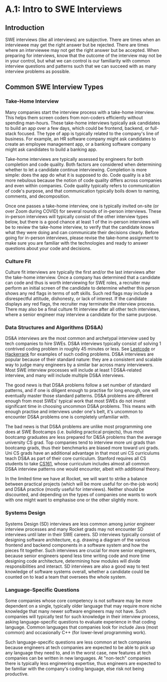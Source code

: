 # A.1: Intro to SWE Interviews

## Introduction

SWE interviews \(like all interviews\) are subjective. There are times when an interviewee may get the right answer but be rejected. There are times where an interviewee may not get the right answer but be accepted. When preparing for interviews, know that the outcome of the interview may not be in your control, but what we can control is our familiarity with common interview questions and patterns such that we can succeed with as many interview problems as possible.

## Common SWE Interview Types

### Take-Home Interview

Many companies start the interview process with a take-home interview. This helps them screen coders from non-coders efficiently without spending man-hours. These take-home interviews typically ask candidates to build an app over a few days, which could be frontend, backend, or full-stack focused. The type of app is typically related to the company's line of business. For example, an HR software company might ask candidates to create an employee management app, or a banking software company might ask candidates to build a banking app.

Take-home interviews are typically assessed by engineers for both completion and code quality. Both factors are considered when determining whether to let a candidate continue interviewing. Completion is more simple: does the app do what it is supposed to do. Code quality is a bit more nebulous because the notion of code quality differs across companies and even within companies. Code quality typically refers to communication of code's purpose, and that communication typically boils down to naming, comments, and decomposition.

Once one passes a take-home interview, one is typically invited on-site \(or over Zoom during COVID\) for several rounds of in-person interviews. These in-person interviews will typically consist of the other interview types below, but there is a good chance at least 1 of the in-person interviews will be to review the take-home interview, to verify that the candidate knows what they were doing and can communicate their decisions clearly. Before going for in-person interviews, please revise the take-home assignment to make sure you are familiar with the technologies and ready to answer questions about your code and decisions.

### Culture Fit

Culture fit interviews are typically the first and/or the last interviews after the take-home interview. Once a company has determined that a candidate can code and thus is worth interviewing for SWE roles, a recruiter may perform an initial screen of the candidate to determine whether this person shows any red flags in terms of soft skills. Such red flags may include a disrespectful attitude, dishonesty, or lack of interest. If the candidate displays any red flags, the recruiter may terminate the interview process. There may also be a final culture fit interview after all other tech interviews, where a senior engineer may interview a candidate for the same purpose.

### Data Structures and Algorithms \(DS&A\)

DS&A interviews are the most common and archetypal interview used by tech companies to hire SWEs. DS&A interviews typically consist of solving 1 contrived coding problem in roughly 45 minutes or less. See [Leetcode](https://leetcode.com/) or [Hackerrank](https://www.hackerrank.com/) for examples of such coding problems. DS&A interviews are popular because of their standard nature: they are a consistent and scalable way to judge many engineers by a similar bar across many interviewers. Most SWE interview processes will include at least 1 DS&A-related interview, and many will include multiple DS&A interviews.

The good news is that DS&A problems follow a set number of standard patterns, and if one is diligent enough to practise for long enough, one will eventually master those standard patterns. DS&A problems are different enough from most SWEs' typical work that most SWEs do not invest significant time in choosing uncommon DS&A problems. This means with enough practise and interviews under one's belt, it's uncommon to encounter DS&A problems one is completely unfamiliar with.

The bad news is that DS&A problems are unlike most programming one does at SWE Bootcamps \(i.e. building practical projects\), thus most bootcamp graduates are less prepared for D&SA problems than the average university CS grad. Top companies tend to interview more uni grads than bootcamp grads, thus their benchmarks are biased more toward uni grads. Uni CS grads have an additional advantage in that most uni CS curriculums teach DS&A as part of their core curriculum. Stanford requires all CS students to take [CS161](https://www.coursera.org/specializations/algorithms), whose curriculum includes almost all common DS&A interview patterns one would encounter, albeit with additional theory.

In the limited time we have at Rocket, we will want to strike a balance between practical projects \(which will be more useful for on-the-job work\) and DS&A practice \(mostly useful for interviews\). Neither should be discounted, and depending on the types of companies one wants to work with one might want to emphasise one or the other slightly more.

### Systems Design

Systems Design \(SD\) interviews are less common among junior engineer interview processes and many Rocket grads may not encounter SD interviews until later in their SWE careers. SD interviews typically consist of designing software architecture, e.g. drawing a diagram of the various frontend and backend components in a software system and how the pieces fit together. Such interviews are crucial for more senior engineers, because senior engineers spend less time writing code and more time designing code architecture, determining how modules will divide responsibilities and interact. SD interviews are also a good way to test knowledge of software systems overall, whether a candidate could be counted on to lead a team that oversees the whole system.

### Language-Specific Questions

Some companies whose core competency is not software may be more dependent on a single, typically older language that may require more niche knowledge that many newer software engineers may not have. Such companies will typically test for such knowledge in their interview process, asking language-specific questions to evaluate experience in that coding language. Common languages that companies look for include Java \(most common\) and occasionally C++ \(for lower-level programming work\).

Such language-specific questions are less common at tech companies because engineers at tech companies are expected to be able to pick up any language they need to, and in the worst case, new features at tech companies can be written in new languages. At "non-tech" companies there is typically less engineering expertise, thus engineers are expected to be familiar with the company's coding language, else risk not being productive.
